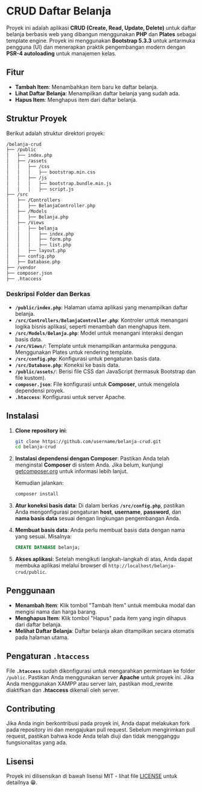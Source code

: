 # CRUD Daftar Belanja

Proyek ini adalah aplikasi **CRUD (Create, Read, Update, Delete)** untuk daftar belanja berbasis web yang dibangun menggunakan **PHP** dan **Plates** sebagai template engine. Proyek ini menggunakan **Bootstrap 5.3.3** untuk antarmuka pengguna (UI) dan menerapkan praktik pengembangan modern dengan **PSR-4 autoloading** untuk manajemen kelas.

## Fitur

- **Tambah Item**: Menambahkan item baru ke daftar belanja.
- **Lihat Daftar Belanja**: Menampilkan daftar belanja yang sudah ada.
- **Hapus Item**: Menghapus item dari daftar belanja.

## Struktur Proyek

Berikut adalah struktur direktori proyek:

```markdown
/belanja-crud
├── /public
│   ├── index.php
│   ├── /assets
│   │   ├── /css
│   │   │   ├── bootstrap.min.css
│   │   ├── /js
│   │   │   ├── bootstrap.bundle.min.js
│   │   │   ├── script.js
├── /src
│   ├── /Controllers
│   │   ├── BelanjaController.php
│   ├── /Models
│   │   ├── Belanja.php
│   ├── /Views
│   │   ├── belanja
│   │   │   ├── index.php
│   │   │   ├── form.php
│   │   │   ├── list.php
│   │   ├── layout.php
│   ├── config.php
│   ├── Database.php
├── /vendor
├── composer.json
├── .htaccess
```

### Deskripsi Folder dan Berkas

- **`/public/index.php`**: Halaman utama aplikasi yang menampilkan daftar belanja.
- **`/src/Controllers/BelanjaController.php`**: Kontroler untuk menangani logika bisnis aplikasi, seperti menambah dan menghapus item.
- **`/src/Models/Belanja.php`**: Model untuk menangani interaksi dengan basis data.
- **`/src/Views/`**: Template untuk menampilkan antarmuka pengguna. Menggunakan Plates untuk rendering template.
- **`/src/config.php`**: Konfigurasi untuk pengaturan basis data.
- **`/src/Database.php`**: Koneksi ke basis data.
- **`/public/assets/`**: Berisi file CSS dan JavaScript (termasuk Bootstrap dan file kustom).
- **`composer.json`**: File konfigurasi untuk **Composer**, untuk mengelola dependensi proyek.
- **`.htaccess`**: Konfigurasi untuk server Apache.

## Instalasi

1. **Clone repository ini**:
   ```bash
   git clone https://github.com/username/belanja-crud.git
   cd belanja-crud
   ```

2. **Instalasi dependensi dengan Composer**:
   Pastikan Anda telah menginstal **Composer** di sistem Anda. Jika belum, kunjungi [getcomposer.org](https://getcomposer.org) untuk informasi lebih lanjut.

   Kemudian jalankan:
   ```bash
   composer install
   ```

3. **Atur koneksi basis data**:
   Di dalam berkas **`/src/config.php`**, pastikan Anda mengonfigurasi pengaturan **host**, **username**, **password**, dan **nama basis data** sesuai dengan lingkungan pengembangan Anda.

4. **Membuat basis data**:
   Anda perlu membuat basis data dengan nama yang sesuai. Misalnya:
   ```sql
   CREATE DATABASE belanja;
   ```

5. **Akses aplikasi**:
   Setelah mengikuti langkah-langkah di atas, Anda dapat membuka aplikasi melalui browser di `http://localhost/belanja-crud/public`.

## Penggunaan

- **Menambah Item**: Klik tombol "Tambah Item" untuk membuka modal dan mengisi nama dan harga barang.
- **Menghapus Item**: Klik tombol "Hapus" pada item yang ingin dihapus dari daftar belanja.
- **Melihat Daftar Belanja**: Daftar belanja akan ditampilkan secara otomatis pada halaman utama.

## Pengaturan `.htaccess`

File **`.htaccess`** sudah dikonfigurasi untuk mengarahkan permintaan ke folder `/public`. Pastikan Anda menggunakan server **Apache** untuk proyek ini. Jika Anda menggunakan XAMPP atau server lain, pastikan mod_rewrite diaktifkan dan **.htaccess** dikenali oleh server.

## Contributing

Jika Anda ingin berkontribusi pada proyek ini, Anda dapat melakukan fork pada repository ini dan mengajukan pull request. Sebelum mengirimkan pull request, pastikan bahwa kode Anda telah diuji dan tidak mengganggu fungsionalitas yang ada.

## Lisensi

Proyek ini dilisensikan di bawah lisensi MIT - lihat file [LICENSE](LICENSE) untuk detailnya 😁.